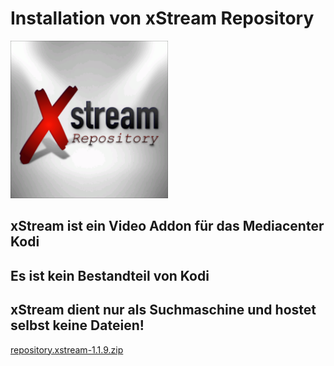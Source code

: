 <html>
  <body>
  <h1>Installation von xStream Repository</h1>
  <img src="icon.png" style="max-width: 50%;">
    <h2>xStream ist ein Video Addon für das Mediacenter Kodi</h2>
    <h2>Es ist kein Bestandteil von Kodi</h2>
    <h2>xStream dient nur als Suchmaschine und hostet selbst keine Dateien!</h2>
  <a href="repository.xstream-1.1.9.zip">repository.xstream-1.1.9.zip</a>
  </body>
</html>
